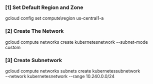 ### [1] Set Default Region and Zone
gcloud config set compute\region us-central1-a
### [2] Create The Network
gcloud compute networks create kubernetesnetwork --subnet-mode custom
### [3] Create Subnetwork
gcloud compute networks subnets create kubernetessubnetwork \
--network kubernetesnetwork
--range 10.240.0.0/24

